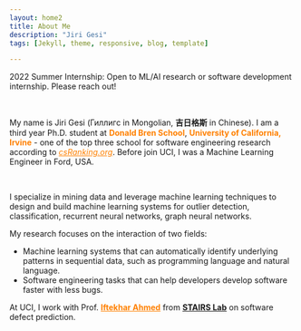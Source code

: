 ```yaml
---
layout: home2
title: About Me
description: "Jiri Gesi"
tags: [Jekyll, theme, responsive, blog, template]

---
```


2022 Summer Internship: Open to ML/AI research or software development internship. Please reach out! 

<br />

My name is Jiri Gesi (Гиллигс in Mongolian, **吉日格斯** in Chinese). I am a third year Ph.D. student at <a style="color:rgb(255,128,0)">**Donald Bren School**</a>,  <a style="color:rgb(255,128,0)">**University of California, Irvine**</a> - one of the top three school for software engineering research according to <a href="http://csrankings.org/#/index?soft&us" style="color:rgb(255,128,0)">*csRanking.org*</a>. Before join UCI, I was a Machine Learning Engineer in Ford, USA. 

<br />

I specialize in mining data and leverage machine learning techniques to design and build machine learning systems for outlier detection, classification, recurrent neural networks, graph neural networks. 

My research focuses on the interaction of two fields:

- Machine learning systems that can automatically identify underlying patterns in sequential data, such as programming language and natural language.
- Software engineering tasks that can help developers develop software faster with less bugs.

At UCI, I work with Prof. <a href="https://scholar.google.com/citations?user=_TdMD7sAAAAJ&hl=en" target="_blank" style="color:rgb(255,128,0)">**Iftekhar Ahmed**</a> from <a href="http://stairs.ics.uci.edu/" target="_blank">**STAIRS Lab**</a> on software defect prediction.  
